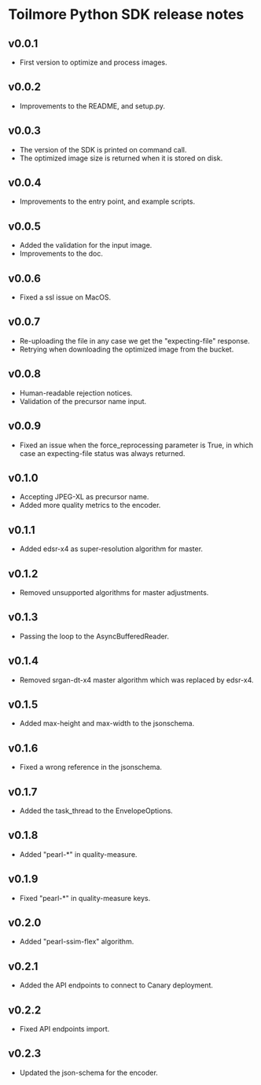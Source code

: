 Toilmore Python SDK release notes
============================


v0.0.1
-----
* First version to optimize and process images.

v0.0.2
-----
* Improvements to the README, and setup.py.

v0.0.3
-----
* The version of the SDK is printed on command call.
* The optimized image size is returned when it is stored on disk.

v0.0.4
-----
* Improvements to the entry point, and example scripts.

v0.0.5
-----
* Added the validation for the input image.
* Improvements to the doc.

v0.0.6
-----
* Fixed a ssl issue on MacOS.

v0.0.7
-----
* Re-uploading the file in any case we get the "expecting-file" response.
* Retrying when downloading the optimized image from the bucket.

v0.0.8
-----
* Human-readable rejection notices.
* Validation of the precursor name input.

v0.0.9
-----
* Fixed an issue when the force_reprocessing parameter is True, in which case an expecting-file status was always returned.

v0.1.0
-----
* Accepting JPEG-XL as precursor name.
* Added more quality metrics to the encoder.

v0.1.1
-----
* Added edsr-x4 as super-resolution algorithm for master.

v0.1.2
-----
* Removed unsupported algorithms for master adjustments.

v0.1.3
-----
* Passing the loop to the AsyncBufferedReader.

v0.1.4
-----
* Removed srgan-dt-x4 master algorithm which was replaced by edsr-x4.

v0.1.5
-----
* Added max-height and max-width to the jsonschema.

v0.1.6
-----
* Fixed a wrong reference in the jsonschema.

v0.1.7
-----
* Added the task_thread to the EnvelopeOptions.

v0.1.8
-----
* Added "pearl-*" in quality-measure.

v0.1.9
-----
* Fixed "pearl-*" in quality-measure keys.


v0.2.0
-----
* Added "pearl-ssim-flex" algorithm.

v0.2.1
-----
* Added the API endpoints to connect to Canary deployment.

v0.2.2
-----
* Fixed API endpoints import.

v0.2.3
-----
* Updated the json-schema for the encoder.
